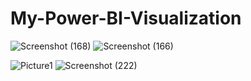 # My-Power-BI-Visualization

![Screenshot (168)](https://user-images.githubusercontent.com/31123628/158399601-27379bb3-388c-4bed-9d75-24ed462144fd.png)
![Screenshot (166)](https://user-images.githubusercontent.com/31123628/158399712-40694015-968d-47f0-abef-82d988804d7b.png)

![Picture1](https://user-images.githubusercontent.com/31123628/158414989-cf29b4de-04d9-4459-b469-6b44d5ed8cc0.png)
![Screenshot (222)](https://user-images.githubusercontent.com/31123628/158415109-c36b0d28-d796-48cc-95d1-25a3698821f3.png)
